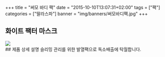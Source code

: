 +++
title = "써모 바디 팩"
date = "2015-10-10T13:07:31+02:00"
tags = ["팩"]
categories = ["딸라스파"]
banner = "img/banners/써모바디팩.jpg"
+++

## 화이트 팩터 마스크
<img src="/img/banners/써모바디팩.jpg" style="max-width: 100%; height: auto;">
<br>
## 제품 상세 설명
슬리밍 관리를 위한 발열팩으로 독소배출에 탁월합니다.
